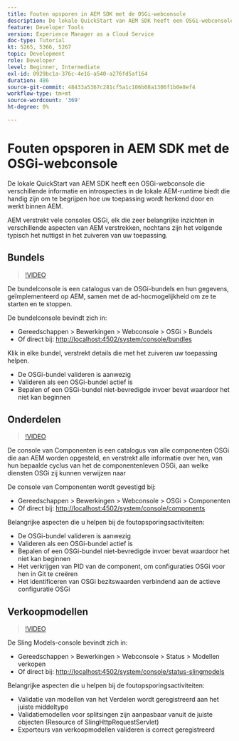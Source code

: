 ```yaml
---
title: Fouten opsporen in AEM SDK met de OSGi-webconsole
description: De lokale QuickStart van AEM SDK heeft een OSGi-webconsole die verschillende informatie en introspecties in de lokale AEM-runtime biedt die handig zijn om te begrijpen hoe uw toepassing wordt herkend door en werkt binnen AEM.
feature: Developer Tools
version: Experience Manager as a Cloud Service
doc-type: Tutorial
kt: 5265, 5366, 5267
topic: Development
role: Developer
level: Beginner, Intermediate
exl-id: 0929bc1a-376c-4e16-a540-a276fd5af164
duration: 486
source-git-commit: 48433a5367c281cf5a1c106b08a1306f1b0e8ef4
workflow-type: tm+mt
source-wordcount: '369'
ht-degree: 0%

---
```


# Fouten opsporen in AEM SDK met de OSGi-webconsole

De lokale QuickStart van AEM SDK heeft een OSGi-webconsole die verschillende informatie en introspecties in de lokale AEM-runtime biedt die handig zijn om te begrijpen hoe uw toepassing wordt herkend door en werkt binnen AEM.

AEM verstrekt vele consoles OSGi, elk die zeer belangrijke inzichten in verschillende aspecten van AEM verstrekken, nochtans zijn het volgende typisch het nuttigst in het zuiveren van uw toepassing.

## Bundels

>[!VIDEO](https://video.tv.adobe.com/v/34335?quality=12&learn=on)

De bundelconsole is een catalogus van de OSGi-bundels en hun gegevens, geïmplementeerd op AEM, samen met de ad-hocmogelijkheid om ze te starten en te stoppen.

De bundelconsole bevindt zich in:

+ Gereedschappen > Bewerkingen > Webconsole > OSGi > Bundels
+ Of direct bij: [&#x200B; http://localhost:4502/system/console/bundles](http://localhost:4502/system/console/bundles)

Klik in elke bundel, verstrekt details die met het zuiveren uw toepassing helpen.

+ De OSGi-bundel valideren is aanwezig
+ Valideren als een OSGi-bundel actief is
+ Bepalen of een OSGi-bundel niet-bevredigde invoer bevat waardoor het niet kan beginnen

## Onderdelen

>[!VIDEO](https://video.tv.adobe.com/v/34336?quality=12&learn=on)

De console van Componenten is een catalogus van alle componenten OSGi die aan AEM worden opgesteld, en verstrekt alle informatie over hen, van hun bepaalde cyclus van het de componentenleven OSGi, aan welke diensten OSGi zij kunnen verwijzen naar

De console van Componenten wordt gevestigd bij:

+ Gereedschappen > Bewerkingen > Webconsole > OSGi > Componenten
+ Of direct bij: [&#x200B; http://localhost:4502/system/console/components](http://localhost:4502/system/console/components)

Belangrijke aspecten die u helpen bij de foutopsporingsactiviteiten:

+ De OSGi-bundel valideren is aanwezig
+ Valideren als een OSGi-bundel actief is
+ Bepalen of een OSGi-bundel niet-bevredigde invoer bevat waardoor het niet kan beginnen
+ Het verkrijgen van PID van de component, om configuraties OSGi voor hen in Git te creëren
+ Het identificeren van OSGi bezitswaarden verbindend aan de actieve configuratie OSGi

## Verkoopmodellen

>[!VIDEO](https://video.tv.adobe.com/v/34337?quality=12&learn=on)

De Sling Models-console bevindt zich in:

+ Gereedschappen > Bewerkingen > Webconsole > Status > Modellen verkopen
+ Of direct bij: [&#x200B; http://localhost:4502/system/console/status-slingmodels](http://localhost:4502/system/console/status-slingmodels)

Belangrijke aspecten die u helpen bij de foutopsporingsactiviteiten:

+ Validatie van modellen van het Verdelen wordt geregistreerd aan het juiste middeltype
+ Validatiemodellen voor splitsingen zijn aanpasbaar vanuit de juiste objecten (Resource of SlingHttpRequestServlet)
+ Exporteurs van verkoopmodellen valideren is correct geregistreerd
